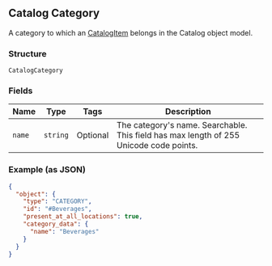 ## Catalog Category

A category to which an [CatalogItem](./models/catalog-item.md) belongs in the Catalog object model.

### Structure

`CatalogCategory`

### Fields

| Name | Type | Tags | Description |
|  --- | --- | --- | --- |
| `name` | `string` | Optional | The category's name. Searchable. This field has max length of 255 Unicode code points. |

### Example (as JSON)

```json
{
  "object": {
    "type": "CATEGORY",
    "id": "#Beverages",
    "present_at_all_locations": true,
    "category_data": {
      "name": "Beverages"
    }
  }
}
```

